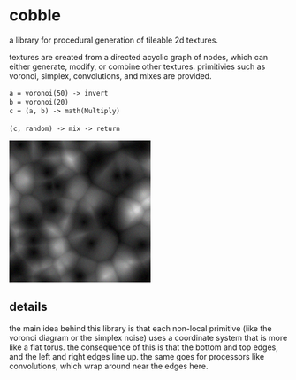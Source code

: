 # cobble

a library for procedural generation of tileable 2d textures.

textures are created from a directed acyclic graph of nodes, which can either
generate, modify, or combine other textures. primitivies such as voronoi,
simplex, convolutions, and mixes are provided.

    a = voronoi(50) -> invert
    b = voronoi(20)
    c = (a, b) -> math(Multiply)
    
    (c, random) -> mix -> return

![a noisy voronoi-like diagram](test.png)

## details

the main idea behind this library is that each non-local primitive (like the
voronoi diagram or the simplex noise) uses a coordinate system that is more like
a flat torus. the consequence of this is that the bottom and top edges, and the
left and right edges line up. the same goes for processors like convolutions,
which wrap around near the edges here.
